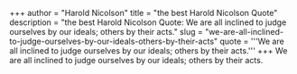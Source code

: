 +++
author = "Harold Nicolson"
title = "the best Harold Nicolson Quote"
description = "the best Harold Nicolson Quote: We are all inclined to judge ourselves by our ideals; others by their acts."
slug = "we-are-all-inclined-to-judge-ourselves-by-our-ideals-others-by-their-acts"
quote = '''We are all inclined to judge ourselves by our ideals; others by their acts.'''
+++
We are all inclined to judge ourselves by our ideals; others by their acts.
